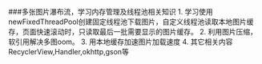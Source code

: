 ###多张图片瀑布流，学习内存管理及线程池相关知识
	1.	学习使用newFixedThreadPool创建固定线程池下载图片，自定义线程池读取本地图片缓存，页面快速滚动时，只读取最后一批需要显示的图片缓存。
	2.	利用图片压缩，软引用解决多图oom。
	3.	用本地缓存加速图片加载速度
	4.	其它相关内容  RecyclerView,Handler,okhttp,gson等